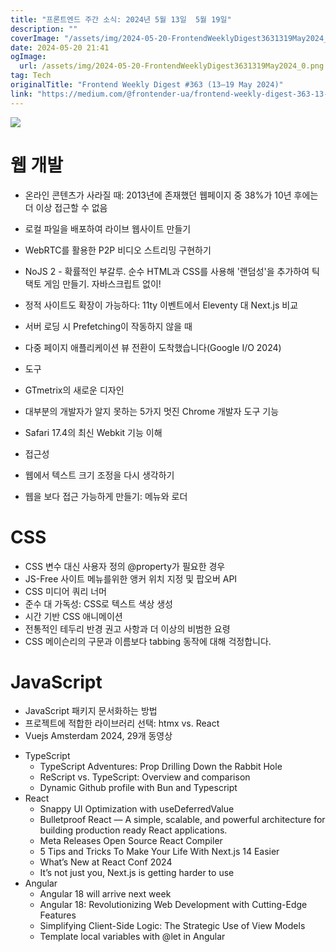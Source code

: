 ```yaml
---
title: "프론트엔드 주간 소식: 2024년 5월 13일  5월 19일"
description: ""
coverImage: "/assets/img/2024-05-20-FrontendWeeklyDigest3631319May2024_0.png"
date: 2024-05-20 21:41
ogImage: 
  url: /assets/img/2024-05-20-FrontendWeeklyDigest3631319May2024_0.png
tag: Tech
originalTitle: "Frontend Weekly Digest #363 (13–19 May 2024)"
link: "https://medium.com/@frontender-ua/frontend-weekly-digest-363-13-19-may-2024-9f9c46819336"
---
```



<img src="/assets/img/2024-05-20-FrontendWeeklyDigest3631319May2024_0.png" />

# 웹 개발

- 온라인 콘텐츠가 사라질 때: 2013년에 존재했던 웹페이지 중 38%가 10년 후에는 더 이상 접근할 수 없음
- 로컬 파일을 배포하여 라이브 웹사이트 만들기
- WebRTC를 활용한 P2P 비디오 스트리밍 구현하기
- NoJS 2 - 확률적인 부갈루. 순수 HTML과 CSS를 사용해 '랜덤성'을 추가하여 틱택토 게임 만들기. 자바스크립트 없이!
- 정적 사이트도 확장이 가능하다: 11ty 이벤트에서 Eleventy 대 Next.js 비교
- 서버 로딩 시 Prefetching이 작동하지 않을 때
- 다중 페이지 애플리케이션 뷰 전환이 도착했습니다(Google I/O 2024)

- 도구
- GTmetrix의 새로운 디자인
- 대부분의 개발자가 알지 못하는 5가지 멋진 Chrome 개발자 도구 기능
- Safari 17.4의 최신 Webkit 기능 이해

- 접근성
- 웹에서 텍스트 크기 조정을 다시 생각하기
- 웹을 보다 접근 가능하게 만들기: 메뉴와 로더

<div class="content-ad"></div>

# CSS

- CSS 변수 대신 사용자 정의 @property가 필요한 경우
- JS-Free 사이트 메뉴를위한 앵커 위치 지정 및 팝오버 API
- CSS 미디어 쿼리 너머
- 준수 대 가독성: CSS로 텍스트 색상 생성
- 시간 기반 CSS 애니메이션
- 전통적인 테두리 반경 권고 사항과 더 이상의 비범한 요령
- CSS 메이슨리의 구문과 이름보다 tabbing 동작에 대해 걱정합니다.

# JavaScript

- JavaScript 패키지 문서화하는 방법
- 프로젝트에 적합한 라이브러리 선택: htmx vs. React
- Vuejs Amsterdam 2024, 29개 동영상

<div class="content-ad"></div>

- TypeScript
  - TypeScript Adventures: Prop Drilling Down the Rabbit Hole
  - ReScript vs. TypeScript: Overview and comparison
  - Dynamic Github profile with Bun and Typescript
- React
  - Snappy UI Optimization with useDeferredValue
  - Bulletproof React — A simple, scalable, and powerful architecture for building production ready React applications.
  - Meta Releases Open Source React Compiler
  - 5 Tips and Tricks To Make Your Life With Next.js 14 Easier
  - What’s New at React Conf 2024
  - It’s not just you, Next.js is getting harder to use
- Angular
  - Angular 18 will arrive next week
  - Angular 18: Revolutionizing Web Development with Cutting-Edge Features
  - Simplifying Client-Side Logic: The Strategic Use of View Models
  - Template local variables with @let in Angular